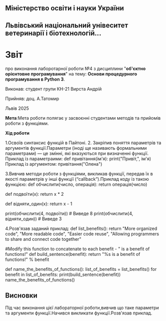 ## Міністерство освіти і науки України
## Львівський національний унівеситет ветеринарії і біотехнологій...
# Звіт
про виконання лаборотарної роботи №4 з дисциплини "**об'єктно орієнтовне програмування**" на тему: **Основи процедурного програмування в Python 3**.

Виконав: студент групи КН-21 Вирста Андрій

Прийняв: доц. А.Татомир

Львів 2025

**Мета**:Мета роботи полягає у засвоєнні студентами методів та прийомів роботи з
функціями.

**Хід роботи**

1.Освоїв синтаксис функцій в Пайтоні.
2. Закріпив поняття параметрів та аргументів функції.Параметри (іноді ще називають формальними параметрами) — це змінні, які вказуються при визначенні функції. 
Приклад із параметраими:
    def привітання(ім'я):
    print("Привіт,", ім'я)
Приклад із аргументом:
    привітання("Олена")

3.Вивчив методи роботи з функціями, викликав функції, передав їх в якості параметрів у інші функції (“callback”).Приклад коду із такою функцією:
    def обчислити(число, операція):
    return операція(число)

def подвоїти(x):
    return x * 2

def відняти_один(x):
    return x - 1

print(обчислити(4, подвоїти))       # Виведе 8
print(обчислити(4, відняти_один))   # Виведе 3

4.Розв'язав заданий приклад:
    def list_benefits():
    return "More organized code", "More readable code", "Easier code reuse", "Allowing programmers to share and connect code together"

#Modify this function to concatenate to each benefit - " is a benefit of functions!"
def build_sentence(benefit):
    return "%s is a benefit of functions!" % benefit


def name_the_benefits_of_functions():
    list_of_benefits = list_benefits()
    for benefit in list_of_benefits:
        print(build_sentence(benefit))
name_the_benefits_of_functions()   

## Висновки
Під час виконання цієї лабораторної роботи,вивчив що таке параметри та аргументи функції.Начився викликати функції.Розв'язав приклад.